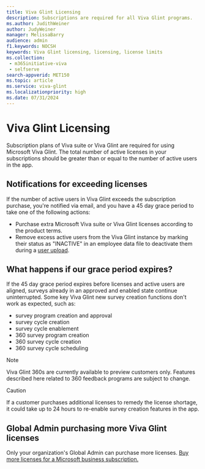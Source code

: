 ```yaml
---
title: Viva Glint Licensing
description: Subscriptions are required for all Viva Glint programs. 
ms.author: JudithWeiner
author: JudyWeiner
manager: MelissaBarry
audience: admin
f1.keywords: NOCSH
keywords: Viva Glint licensing, licensing, license limits 
ms.collection: 
 - m365initiative-viva
 - selfserve
search-appverid: MET150
ms.topic: article
ms.service: viva-glint
ms.localizationpriority: high
ms.date: 07/31/2024
---
```


# Viva Glint Licensing

Subscription plans of Viva suite or Viva Glint are required for using Microsoft Viva Glint. The total number of active licenses in your subscriptions should be greater than or equal to the number of active users in the app. 

## Notifications for exceeding licenses

If the number of active users in Viva Glint exceeds the subscription purchase, you're notified via email, and you have a 45 day grace period to take one of the following actions:

- Purchase extra Microsoft Viva suite or Viva Glint licenses according to the product terms. 
- Remove excess active users from the Viva Glint instance by marking their status as "INACTIVE" in an employee data file to deactivate them during a [user upload](upload-employee-attributes.md).

## What happens if our grace period expires?

If the 45 day grace period expires before licenses and active users are aligned, surveys already in an approved and enabled state continue uninterrupted. Some key Viva Glint new survey creation functions don't work as expected, such as:
- survey program creation and approval
- survey cycle creation
- survey cycle enablement
- 360 survey program creation
- 360 survey cycle creation
- 360 survey cycle scheduling

> [!NOTE]
> Viva Glint 360s are currently available to preview customers only. Features described here related to 360 feedback programs are subject to change.

>[!CAUTION]
>If a customer purchases additional licenses to remedy the license shortage, it could take up to 24 hours to re-enable survey creation features in the app.

## Global Admin purchasing more Viva Glint licenses

Only your organization's Global Admin can purchase more licenses. [Buy more licenses for a Microsoft business subscription.](/microsoft-365/commerce/licenses/buy-licenses)
